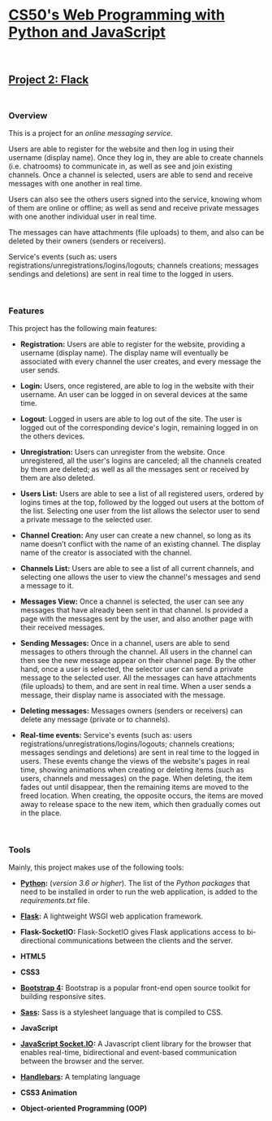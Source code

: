 # [CS50's Web Programming with Python and JavaScript](https://cs50.harvard.edu/web/2018/)<br><br>


## [Project 2: Flack](https://docs.cs50.net/ocw/web/projects/2/project2.html)<br><br>


### **Overview**<br>

This is a project for an *online messaging service*.

Users are able to register for the website and then log in using their username (display name). Once they log in, they are able to create channels (i.e. chatrooms) to communicate in, as well as see and join existing channels. Once a channel is selected, users are able to send and receive messages with one another in real time.

Users can also see the others users signed into the service, knowing whom of them are online or offline; as well as send and receive private messages with one another individual user in real time.

The messages can have attachments (file uploads) to them, and also can be deleted by their owners (senders or receivers).

Service's events (such as: users registrations/unregistrations/logins/logouts; channels creations; messages sendings and deletions) are sent in real time to the logged in users.

<br>

### **Features**<br>

This project has the following main features:

- **Registration:** Users are able to register for the website, providing a username (display name). The display name will eventually be associated with every channel the user creates, and every message the user sends.

- **Login:** Users, once registered, are able to log in the website with their username. An user can be logged in on several devices at the same time.

- **Logout**: Logged in users are able to log out of the site. The user is logged out of the corresponding device's login, remaining logged in on the others devices.

- **Unregistration:** Users can unregister from the website. Once unregistered, all the user's logins are canceled; all the channels created by them are deleted; as well as all the messages sent or received by them are also deleted.

- **Users List:** Users are able to see a list of all registered users, ordered by logins times at the top, followed by the logged out users at the bottom of the list. Selecting one user from the list allows the selector user to send a private message to the selected user.

- **Channel Creation:** Any user can create a new channel, so long as its name doesn’t conflict with the name of an existing channel. The display name of the creator is associated with the channel.

- **Channels List:** Users are able to see a list of all current channels, and selecting one allows the user to view the channel's messages and send a message to it.

- **Messages View:** Once a channel is selected, the user can see any messages that have already been sent in that channel. Is provided a page with the messages sent by the user, and also another page with their received messages.

- **Sending Messages:** Once in a channel, users are able to send messages to others through the channel. All users in the channel can then see the new message appear on their channel page.
By the other hand, once a user is selected, the selector user can send a private message to the selected user.
All the messages can have attachments (file uploads) to them, and are sent in real time.
When a user sends a message, their display name is associated with the message.

- **Deleting messages:** Messages owners (senders or receivers) can delete any message (private or to channels).

- **Real-time events:** Service's events (such as: users registrations/unregistrations/logins/logouts; channels creations; messages sendings and deletions) are sent in real time to the logged in users.
These events change the views of the website's pages in real time, showing animations when creating or deleting items (such as users, channels and messages) on the page. When deleting, the item fades out until disappear, then the remaining items are moved to the freed location. When creating, the opposite occurs, the items are moved away to release space to the new item, which then gradually comes out in the place. 

<br>

### **Tools**<br>

Mainly, this project makes use of the following tools:

- **[Python](https://www.python.org/downloads/):** (*version 3.6 or higher*). The list of the *Python packages* that need to be installed in order to run the web application, is added to the *requirements.txt* file.

- **[Flask](https://palletsprojects.com/p/flask/):** A lightweight WSGI web application framework.

- **Flask-SocketIO:** Flask-SocketIO gives Flask applications access to bi-directional communications between the clients and the server.

- **HTML5**

- **CSS3**

- **[Bootstrap 4](https://getbootstrap.com/docs/4.0/getting-started/introduction/):** Bootstrap is a popular front-end open source toolkit for building responsive sites.

- **[Sass](https://sass-lang.com/):** Sass is a stylesheet language that is compiled to CSS.

- **JavaScript**

- **[JavaScript Socket.IO](https://socket.io/docs/v3/client-api/):** A Javascript client library for the browser that enables real-time, bidirectional and event-based communication between the browser and the server.

- **[Handlebars](https://handlebarsjs.com/):** A templating language

- **CSS3 Animation**

- **Object-oriented Programming (OOP)** 
